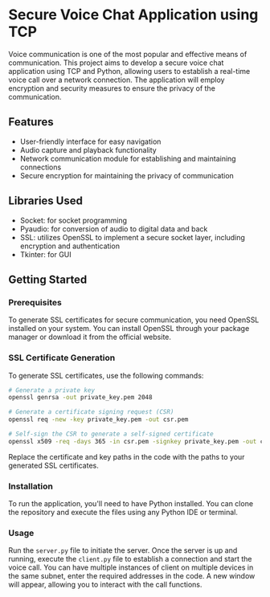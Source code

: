 # Secure Voice Chat Application using TCP

Voice communication is one of the most popular and effective means of communication. This project aims to develop a secure voice chat application using TCP and Python, allowing users to establish a real-time voice call over a network connection. The application will employ encryption and security measures to ensure the privacy of the communication.

## Features

- User-friendly interface for easy navigation
- Audio capture and playback functionality
- Network communication module for establishing and maintaining connections
- Secure encryption for maintaining the privacy of communication

## Libraries Used

- Socket: for socket programming
- Pyaudio: for conversion of audio to digital data and back
- SSL: utilizes OpenSSL to implement a secure socket layer, including encryption and authentication
- Tkinter: for GUI

## Getting Started

### Prerequisites

To generate SSL certificates for secure communication, you need OpenSSL installed on your system. You can install OpenSSL through your package manager or download it from the official website.

### SSL Certificate Generation

To generate SSL certificates, use the following commands:

```bash
# Generate a private key
openssl genrsa -out private_key.pem 2048

# Generate a certificate signing request (CSR)
openssl req -new -key private_key.pem -out csr.pem

# Self-sign the CSR to generate a self-signed certificate
openssl x509 -req -days 365 -in csr.pem -signkey private_key.pem -out certificate.pem
```
Replace the certificate and key paths in the code with the paths to your generated SSL certificates.

### Installation

To run the application, you'll need to have Python installed. You can clone the repository and execute the files using any Python IDE or terminal.

### Usage

Run the `server.py` file to initiate the server. Once the server is up and running, execute the `client.py` file to establish a connection and start the voice call. You can have multiple instances of client on multiple devices in the same subnet, enter the required addresses in the code. A new window will appear, allowing you to interact with the call functions.

